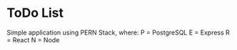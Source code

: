 # ToDo List

Simple application using PERN Stack, where:
P = PostgreSQL
E = Express
R = React
N = Node
